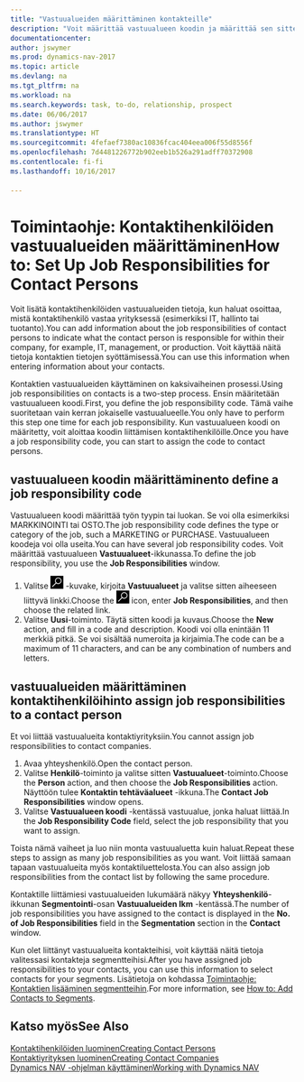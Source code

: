 ```yaml
---
title: "Vastuualueiden määrittäminen kontakteille"
description: "Voit määrittää vastuualueen koodin ja määrittää sen sitten kontaktille ilmaisemaan tehtävät, joista kontakti vastaa omassa yrityksessään. Vastuualueena voi olla esimerkiksi IT tai tuotanto."
documentationcenter: 
author: jswymer
ms.prod: dynamics-nav-2017
ms.topic: article
ms.devlang: na
ms.tgt_pltfrm: na
ms.workload: na
ms.search.keywords: task, to-do, relationship, prospect
ms.date: 06/06/2017
ms.author: jswymer
ms.translationtype: HT
ms.sourcegitcommit: 4fefaef7380ac10836fcac404eea006f55d8556f
ms.openlocfilehash: 7d4481226772b902eeb1b526a291adff70372908
ms.contentlocale: fi-fi
ms.lasthandoff: 10/16/2017

---
```

# <a name="how-to-set-up-job-responsibilities-for-contact-persons"></a><span data-ttu-id="660f6-103">Toimintaohje: Kontaktihenkilöiden vastuualueiden määrittäminen</span><span class="sxs-lookup"><span data-stu-id="660f6-103">How to: Set Up Job Responsibilities for Contact Persons</span></span>
<span data-ttu-id="660f6-104">Voit lisätä kontaktihenkilöiden vastuualueiden tietoja, kun haluat osoittaa, mistä kontaktihenkilö vastaa yrityksessä (esimerkiksi IT, hallinto tai tuotanto).</span><span class="sxs-lookup"><span data-stu-id="660f6-104">You can add information about the job responsibilities of contact persons to indicate what the contact person is responsible for within their company, for example, IT, management, or production.</span></span> <span data-ttu-id="660f6-105">Voit käyttää näitä tietoja kontaktien tietojen syöttämisessä.</span><span class="sxs-lookup"><span data-stu-id="660f6-105">You can use this information when entering information about your contacts.</span></span>

<span data-ttu-id="660f6-106">Kontaktien vastuualueiden käyttäminen on kaksivaiheinen prosessi.</span><span class="sxs-lookup"><span data-stu-id="660f6-106">Using job responsibilities on contacts is a two-step process.</span></span> <span data-ttu-id="660f6-107">Ensin määritetään vastuualueen koodi.</span><span class="sxs-lookup"><span data-stu-id="660f6-107">First, you define the job responsibility code.</span></span> <span data-ttu-id="660f6-108">Tämä vaihe suoritetaan vain kerran jokaiselle vastuualueelle.</span><span class="sxs-lookup"><span data-stu-id="660f6-108">You only have to perform this step one time for each job responsibility.</span></span> <span data-ttu-id="660f6-109">Kun vastuualueen koodi on määritetty, voit aloittaa koodin liittämisen kontaktihenkilöille.</span><span class="sxs-lookup"><span data-stu-id="660f6-109">Once you have a job responsibility code, you can start to assign the code to contact persons.</span></span>

## <a name="to-define-a-job-responsibility-code"></a><span data-ttu-id="660f6-110">vastuualueen koodin määrittäminen</span><span class="sxs-lookup"><span data-stu-id="660f6-110">to define a job responsibility code</span></span>
<span data-ttu-id="660f6-111">Vastuualueen koodi määrittää työn tyypin tai luokan. Se voi olla esimerkiksi MARKKINOINTI tai OSTO.</span><span class="sxs-lookup"><span data-stu-id="660f6-111">The job responsibility code defines the type or category of the job, such a MARKETING or PURCHASE.</span></span> <span data-ttu-id="660f6-112">Vastuualueen koodeja voi olla useita.</span><span class="sxs-lookup"><span data-stu-id="660f6-112">You can have several job responsibility codes.</span></span> <span data-ttu-id="660f6-113">Voit määrittää vastuualueen **Vastuualueet**-ikkunassa.</span><span class="sxs-lookup"><span data-stu-id="660f6-113">To define the job responsibility, you use the **Job Responsibilities** window.</span></span>

1. <span data-ttu-id="660f6-114">Valitse ![Etsi sivu tai raportti](media/ui-search/search_small.png "Etsi sivu tai raportti -kuvake") -kuvake, kirjoita **Vastuualueet** ja valitse sitten aiheeseen liittyvä linkki.</span><span class="sxs-lookup"><span data-stu-id="660f6-114">Choose the ![Search for Page or Report](media/ui-search/search_small.png "Search for Page or Report icon") icon, enter **Job Responsibilities**, and then choose the related link.</span></span>
2. <span data-ttu-id="660f6-115">Valitse **Uusi**-toiminto. Täytä sitten koodi ja kuvaus.</span><span class="sxs-lookup"><span data-stu-id="660f6-115">Choose the **New** action, and fill in a code and description.</span></span> <span data-ttu-id="660f6-116">Koodi voi olla enintään 11 merkkiä pitkä. Se voi sisältää numeroita ja kirjaimia.</span><span class="sxs-lookup"><span data-stu-id="660f6-116">The code can be a maximum of 11 characters, and can be any combination of numbers and letters.</span></span>

## <a name="to-assign-job-responsibilities-to-a-contact-person"></a><span data-ttu-id="660f6-117">vastuualueiden määrittäminen kontaktihenkilöihin</span><span class="sxs-lookup"><span data-stu-id="660f6-117">to assign job responsibilities to a contact person</span></span>
<span data-ttu-id="660f6-118">Et voi liittää vastuualueita kontaktiyrityksiin.</span><span class="sxs-lookup"><span data-stu-id="660f6-118">You cannot assign job responsibilities to contact companies.</span></span>

1. <span data-ttu-id="660f6-119">Avaa yhteyshenkilö.</span><span class="sxs-lookup"><span data-stu-id="660f6-119">Open the contact person.</span></span>
2. <span data-ttu-id="660f6-120">Valitse **Henkilö**-toiminto ja valitse sitten **Vastuualueet**-toiminto.</span><span class="sxs-lookup"><span data-stu-id="660f6-120">Choose the **Person** action, and then choose the **Job Responsibilities** action.</span></span> <span data-ttu-id="660f6-121">Näyttöön tulee **Kontaktin tehtäväalueet** -ikkuna.</span><span class="sxs-lookup"><span data-stu-id="660f6-121">The **Contact Job Responsibilities** window opens.</span></span>
3. <span data-ttu-id="660f6-122">Valitse **Vastuualueen koodi** -kentässä vastuualue, jonka haluat liittää.</span><span class="sxs-lookup"><span data-stu-id="660f6-122">In the **Job Responsibility Code** field, select the job responsibility that you want to assign.</span></span>

<span data-ttu-id="660f6-123">Toista nämä vaiheet ja luo niin monta vastuualuetta kuin haluat.</span><span class="sxs-lookup"><span data-stu-id="660f6-123">Repeat these steps to assign as many job responsibilities as you want.</span></span> <span data-ttu-id="660f6-124">Voit liittää samaan tapaan vastuualueita myös kontaktiluettelosta.</span><span class="sxs-lookup"><span data-stu-id="660f6-124">You can also assign job responsibilities from the contact list by following the same procedure.</span></span>

<span data-ttu-id="660f6-125">Kontaktille liittämiesi vastuualueiden lukumäärä näkyy **Yhteyshenkilö**-ikkunan **Segmentointi**-osan **Vastuualueiden lkm** -kentässä.</span><span class="sxs-lookup"><span data-stu-id="660f6-125">The number of job responsibilities you have assigned to the contact is displayed in the **No. of Job Responsibilities** field in the **Segmentation** section in the **Contact** window.</span></span>

<span data-ttu-id="660f6-126">Kun olet liittänyt vastuualueita kontakteihisi, voit käyttää näitä tietoja valitessasi kontakteja segmentteihisi.</span><span class="sxs-lookup"><span data-stu-id="660f6-126">After you have assigned job responsibilities to your contacts, you can use this information to select contacts for your segments.</span></span> <span data-ttu-id="660f6-127">Lisätietoja on kohdassa [Toimintaohje: Kontaktien lisääminen segmentteihin](marketing-add-contact-segment.md).</span><span class="sxs-lookup"><span data-stu-id="660f6-127">For more information, see [How to: Add Contacts to Segments](marketing-add-contact-segment.md).</span></span>

## <a name="see-also"></a><span data-ttu-id="660f6-128">Katso myös</span><span class="sxs-lookup"><span data-stu-id="660f6-128">See Also</span></span>
[<span data-ttu-id="660f6-129">Kontaktihenkilöiden luominen</span><span class="sxs-lookup"><span data-stu-id="660f6-129">Creating Contact Persons</span></span>](marketing-create-contact-persons.md)  
[<span data-ttu-id="660f6-130">Kontaktiyrityksen luominen</span><span class="sxs-lookup"><span data-stu-id="660f6-130">Creating Contact Companies</span></span>](marketing-create-contact-companies.md)  
[<span data-ttu-id="660f6-131">Dynamics NAV -ohjelman käyttäminen</span><span class="sxs-lookup"><span data-stu-id="660f6-131">Working with Dynamics NAV</span></span>](ui-work-product.md)

